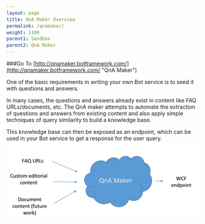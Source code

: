 ```yaml
---
layout: page
title: QnA Maker Overview
permalink: /qnamaker/
weight: 1100
parent1: Sandbox
parent2: QnA Maker
---
```


###Go To [http://qnamaker.botframework.com/](http://qnamaker.botframework.com/ "QnA Maker")

One of the basic requirements in writing your own Bot service is to seed it with questions and answers.

In many cases, the questions and answers already exist in content like FAQ URLs/documents, etc. The QnA maker attempts to automate the extraction of questions and answers from existing content and also apply simple techniques of query similarity to build a knowledge base.

This knowledge base can then be exposed as an endpoint, which can be used in your Bot service to get a response for the user query.
![System Overview of the Bot Framework](/images/qnamaker-overview.png)
